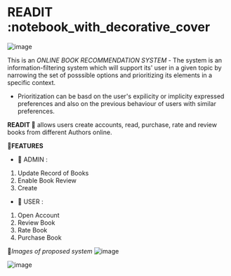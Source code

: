 
# READIT :notebook_with_decorative_cover

![image](https://user-images.githubusercontent.com/29035007/152468942-84972f92-f94a-4823-b408-b539bb72519d.png)


This is an *ONLINE BOOK RECOMMENDATION SYSTEM*  -
The system is an information-filtering system which will support its' user in a given topic by narrowing the set of posssible options and prioritizing its elements in a specific context.

- Prioritization can be basd on the user's expilicity or implicity expressed preferences and also on the previous behaviour of users with similar preferences.

**READIT :notebook_with_decorative_cover:** allows users create accounts, read, purchase, rate and review books from different Authors online.

 🔗**FEATURES**

- :paperclip: ADMIN :

1. Update Record of Books
2. Enable Book Review
3. Create

- 👤 USER :

1. Open Account
2. Review Book
3. Rate Book
4. Purchase Book

🔗*Images of proposed system*
  ![image](https://user-images.githubusercontent.com/87026287/150370145-d1de9ce8-f583-4188-930a-bc1b4ae6db1d.png)

![image](https://user-images.githubusercontent.com/87026287/150369746-9edac8b9-d34b-4f3c-82ff-9b1a17efb2a1.png)
